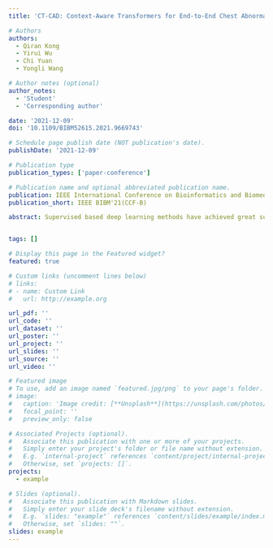 ```yaml
---
title: 'CT-CAD: Context-Aware Transformers for End-to-End Chest Abnormality Detection on X-Rays'

# Authors
authors:
  - Qiran Kong
  - Yirui Wu
  - Chi Yuan
  - Yongli Wang

# Author notes (optional)
author_notes:
  - 'Student'
  - 'Corresponding author'

date: '2021-12-09'
doi: '10.1109/BIBM52615.2021.9669743'

# Schedule page publish date (NOT publication's date).
publishDate: '2021-12-09'

# Publication type
publication_types: ['paper-conference']

# Publication name and optional abbreviated publication name.
publication: IEEE International Conference on Bioinformatics and Biomedicine
publication_short: IEEE BIBM'21(CCF-B)

abstract: Supervised based deep learning methods have achieved great success in medical image analysis domain. Essentially, most of them could be further improved by exploring and embedding context knowledge for accuracy boosting. Moreover, they generally suffer from slow convergency and high computing cost, which prevents their usage in a practical scenario. To tackle these problems, we present CT-CAD, context-aware transformers for end-to-end chest abnormality detection on X-Ray images. The proposed method firstly constructs a context-aware feature extractor, which enlarges receptive fields to encode multi-scale context information via an iterative feature fusion scheme and dilated context encoding blocks. Afterwards, deformable transformer detector are built for category classification and location regression, where their deformable attention block attend to a small set of key sampling points, thus allowing the transformer to focus on feature subspace and accelerate convergence speed. Through comparative experiments on Vinbig Chest and Chest Det10 Datasets, the proposed CT-CAD demonstrates its effectiveness and outperforms the existing methods in mAP and training epoches.


tags: []

# Display this page in the Featured widget?
featured: true

# Custom links (uncomment lines below)
# links:
# - name: Custom Link
#   url: http://example.org

url_pdf: ''
url_code: ''
url_dataset: ''
url_poster: ''
url_project: ''
url_slides: ''
url_source: ''
url_video: ''

# Featured image
# To use, add an image named `featured.jpg/png` to your page's folder.
# image:
#   caption: 'Image credit: [**Unsplash**](https://unsplash.com/photos/pLCdAaMFLTE)'
#   focal_point: ''
#   preview_only: false

# Associated Projects (optional).
#   Associate this publication with one or more of your projects.
#   Simply enter your project's folder or file name without extension.
#   E.g. `internal-project` references `content/project/internal-project/index.md`.
#   Otherwise, set `projects: []`.
projects:
  - example

# Slides (optional).
#   Associate this publication with Markdown slides.
#   Simply enter your slide deck's filename without extension.
#   E.g. `slides: "example"` references `content/slides/example/index.md`.
#   Otherwise, set `slides: ""`.
slides: example
---
```

